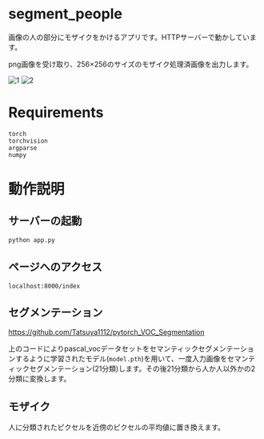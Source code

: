 # segment_people

画像の人の部分にモザイクをかけるアプリです。HTTPサーバーで動かしています。

png画像を受け取り、256×256のサイズのモザイク処理済画像を出力します。

![1](https://user-images.githubusercontent.com/45190789/84501767-0db12e00-acf2-11ea-992b-b8dacf15a7df.jpg)
![2](https://user-images.githubusercontent.com/45190789/84501774-10ac1e80-acf2-11ea-84b6-327ea56d6613.jpg)

# Requirements

```
torch
torchvision
argparse
numpy
```

# 動作説明

## サーバーの起動
```python
python app.py
```

## ページへのアクセス
```
localhost:8000/index
```

## セグメンテーション

https://github.com/Tatsuya1112/pytorch_VOC_Segmentation

上のコードによりpascal_vocデータセットをセマンティックセグメンテーションするように学習されたモデル(``model.pth``)を用いて、一度入力画像をセマンティックセグメンテーション(21分類)します。その後21分類から人か人以外かの2分類に変換します。

## モザイク
人に分類されたピクセルを近傍のピクセルの平均値に置き換えます。
